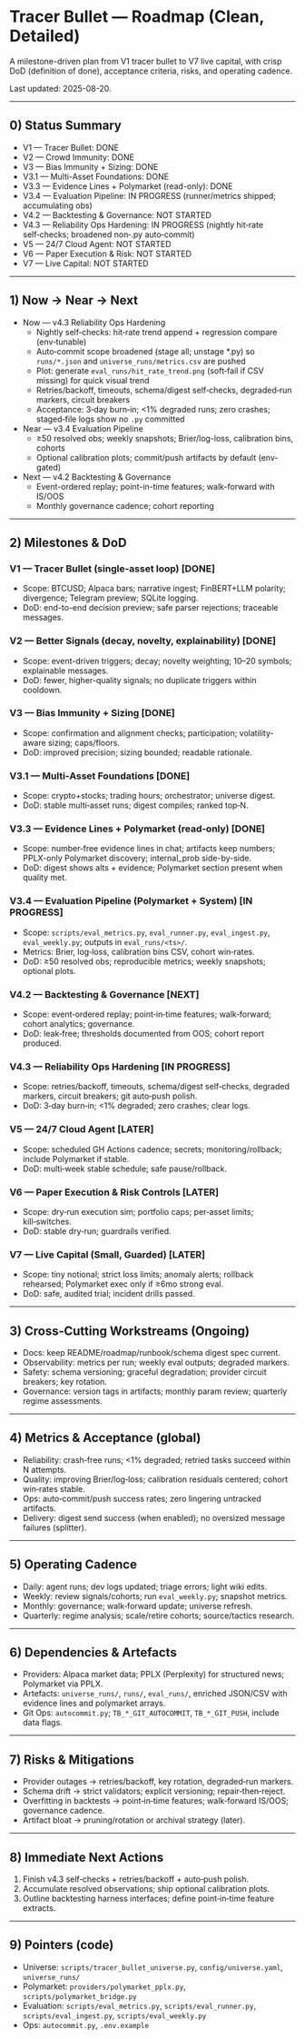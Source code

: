 # Tracer Bullet — Roadmap (Clean, Detailed)

A milestone-driven plan from V1 tracer bullet to V7 live capital, with crisp DoD (definition of done), acceptance criteria, risks, and operating cadence.

Last updated: 2025-08-20.

---

## 0) Status Summary
- V1 — Tracer Bullet: DONE
- V2 — Crowd Immunity: DONE
- V3 — Bias Immunity + Sizing: DONE
- V3.1 — Multi-Asset Foundations: DONE
- V3.3 — Evidence Lines + Polymarket (read-only): DONE
- V3.4 — Evaluation Pipeline: IN PROGRESS (runner/metrics shipped; accumulating obs)
- V4.2 — Backtesting & Governance: NOT STARTED
- V4.3 — Reliability Ops Hardening: IN PROGRESS (nightly hit‑rate self‑checks; broadened non‑.py auto‑commit)
- V5 — 24/7 Cloud Agent: NOT STARTED
- V6 — Paper Execution & Risk: NOT STARTED
- V7 — Live Capital: NOT STARTED

---

## 1) Now → Near → Next
- Now — v4.3 Reliability Ops Hardening
  - Nightly self‑checks: hit‑rate trend append + regression compare (env‑tunable)
  - Auto‑commit scope broadened (stage all; unstage *.py) so `runs/*.json` and `universe_runs/metrics.csv` are pushed
  - Plot: generate `eval_runs/hit_rate_trend.png` (soft‑fail if CSV missing) for quick visual trend
  - Retries/backoff, timeouts, schema/digest self‑checks, degraded‑run markers, circuit breakers
  - Acceptance: 3‑day burn‑in; <1% degraded runs; zero crashes; staged‑file logs show no `.py` committed
- Near — v3.4 Evaluation Pipeline
  - ≥50 resolved obs; weekly snapshots; Brier/log-loss, calibration bins, cohorts
  - Optional calibration plots; commit/push artifacts by default (env-gated)
- Next — v4.2 Backtesting & Governance
  - Event-ordered replay; point-in-time features; walk-forward with IS/OOS
  - Monthly governance cadence; cohort reporting

---

## 2) Milestones & DoD

### V1 — Tracer Bullet (single-asset loop) [DONE]
- Scope: BTCUSD; Alpaca bars; narrative ingest; FinBERT+LLM polarity; divergence; Telegram preview; SQLite logging.
- DoD: end-to-end decision preview; safe parser rejections; traceable messages.

### V2 — Better Signals (decay, novelty, explainability) [DONE]
- Scope: event-driven triggers; decay; novelty weighting; 10–20 symbols; explainable messages.
- DoD: fewer, higher-quality signals; no duplicate triggers within cooldown.

### V3 — Bias Immunity + Sizing [DONE]
- Scope: confirmation and alignment checks; participation; volatility-aware sizing; caps/floors.
- DoD: improved precision; sizing bounded; readable rationale.

### V3.1 — Multi‑Asset Foundations [DONE]
- Scope: crypto+stocks; trading hours; orchestrator; universe digest.
- DoD: stable multi‑asset runs; digest compiles; ranked top‑N.

### V3.3 — Evidence Lines + Polymarket (read‑only) [DONE]
- Scope: number‑free evidence lines in chat; artifacts keep numbers; PPLX-only Polymarket discovery; internal_prob side-by-side.
- DoD: digest shows alts + evidence; Polymarket section present when quality met.

### V3.4 — Evaluation Pipeline (Polymarket + System) [IN PROGRESS]
- Scope: `scripts/eval_metrics.py`, `eval_runner.py`, `eval_ingest.py`, `eval_weekly.py`; outputs in `eval_runs/<ts>/`.
- Metrics: Brier, log‑loss, calibration bins CSV, cohort win‑rates.
- DoD: ≥50 resolved obs; reproducible metrics; weekly snapshots; optional plots.

### V4.2 — Backtesting & Governance [NEXT]
- Scope: event‑ordered replay; point‑in‑time features; walk‑forward; cohort analytics; governance.
- DoD: leak‑free; thresholds documented from OOS; cohort report produced.

### V4.3 — Reliability Ops Hardening [IN PROGRESS]
- Scope: retries/backoff, timeouts, schema/digest self‑checks, degraded markers, circuit breakers; git auto‑push polish.
- DoD: 3‑day burn‑in; <1% degraded; zero crashes; clear logs.

### V5 — 24/7 Cloud Agent [LATER]
- Scope: scheduled GH Actions cadence; secrets; monitoring/rollback; include Polymarket if stable.
- DoD: multi‑week stable schedule; safe pause/rollback.

### V6 — Paper Execution & Risk Controls [LATER]
- Scope: dry‑run execution sim; portfolio caps; per‑asset limits; kill‑switches.
- DoD: stable dry‑run; guardrails verified.

### V7 — Live Capital (Small, Guarded) [LATER]
- Scope: tiny notional; strict loss limits; anomaly alerts; rollback rehearsed; Polymarket exec only if ≥6mo strong eval.
- DoD: safe, audited trial; incident drills passed.

---

## 3) Cross‑Cutting Workstreams (Ongoing)
- Docs: keep README/roadmap/runbook/schema digest spec current.
- Observability: metrics per run; weekly eval outputs; degraded markers.
- Safety: schema versioning; graceful degradation; provider circuit breakers; key rotation.
- Governance: version tags in artifacts; monthly param review; quarterly regime assessments.

---

## 4) Metrics & Acceptance (global)
- Reliability: crash‑free runs; <1% degraded; retried tasks succeed within N attempts.
- Quality: improving Brier/log‑loss; calibration residuals centered; cohort win‑rates stable.
- Ops: auto‑commit/push success rates; zero lingering untracked artifacts.
- Delivery: digest send success (when enabled); no oversized message failures (splitter).

---

## 5) Operating Cadence
- Daily: agent runs; dev logs updated; triage errors; light wiki edits.
- Weekly: review signals/cohorts; run `eval_weekly.py`; snapshot metrics.
- Monthly: governance; walk‑forward update; universe refresh.
- Quarterly: regime analysis; scale/retire cohorts; source/tactics research.

---

## 6) Dependencies & Artefacts
- Providers: Alpaca market data; PPLX (Perplexity) for structured news; Polymarket via PPLX.
- Artefacts: `universe_runs/`, `runs/`, `eval_runs/`, enriched JSON/CSV with evidence lines and polymarket arrays.
- Git Ops: `autocommit.py`; `TB_*_GIT_AUTOCOMMIT`, `TB_*_GIT_PUSH`, include data flags.

---

## 7) Risks & Mitigations
- Provider outages → retries/backoff, key rotation, degraded‑run markers.
- Schema drift → strict validators; explicit versioning; repair‑then‑reject.
- Overfitting in backtests → point‑in‑time features; walk‑forward IS/OOS; governance cadence.
- Artifact bloat → pruning/rotation or archival strategy (later).

---

## 8) Immediate Next Actions
1. Finish v4.3 self‑checks + retries/backoff + auto‑push polish.
2. Accumulate resolved observations; ship optional calibration plots.
3. Outline backtesting harness interfaces; define point‑in‑time feature extracts.

---

## 9) Pointers (code)
- Universe: `scripts/tracer_bullet_universe.py`, `config/universe.yaml`, `universe_runs/`
- Polymarket: `providers/polymarket_pplx.py`, `scripts/polymarket_bridge.py`
- Evaluation: `scripts/eval_metrics.py`, `scripts/eval_runner.py`, `scripts/eval_ingest.py`, `scripts/eval_weekly.py`
- Ops: `autocommit.py`, `.env.example`
